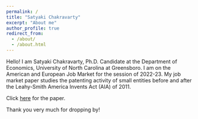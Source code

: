 ```yaml
---
permalink: /
title: "Satyaki Chakravarty"
excerpt: "About me"
author_profile: true
redirect_from: 
  - /about/
  - /about.html
---
```


Hello! I am Satyaki Chakravarty, Ph.D. Candidate at the Department of Economics, University of North Carolina at Greensboro. I am on the American and European Job Market for the session of 2022-23. My job market paper studies the patenting activity of small entities before and after the Leahy-Smith America Invents Act (AIA) of 2011.

Click [here](https://satyaki4.github.io/files/JMP_satyaki.pdf) for the paper.

Thank you very much for dropping by!
